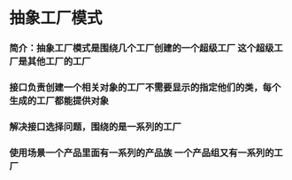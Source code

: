 # 抽象工厂模式
### 简介：抽象工厂模式是围绕几个工厂创建的一个超级工厂 这个超级工厂是其他工厂的工厂
### 接口负责创建一个相关对象的工厂不需要显示的指定他们的类，每个生成的工厂都能提供对象
### 解决接口选择问题，围绕的是一系列的工厂 
### 使用场景一个产品里面有一系列的产品族 一个产品组又有一系列的工厂